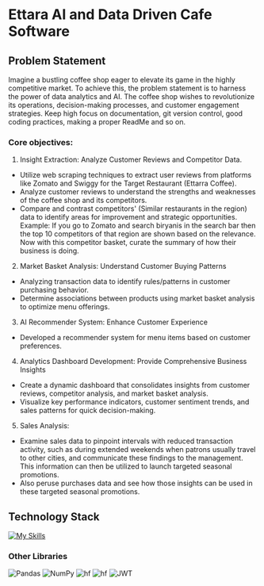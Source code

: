 
# Ettara AI and Data Driven Cafe Software

## Problem Statement
Imagine a bustling coffee shop eager to elevate its game in the highly
competitive market. To achieve this, the problem statement is to harness the
power of data analytics and AI. The coffee shop wishes to revolutionize its
operations, decision-making processes, and customer engagement
strategies. Keep high focus on documentation, git version control, good
coding practices, making a proper ReadMe and so on.


### Core objectives:
1. Insight Extraction: Analyze Customer Reviews and Competitor Data.
- Utilize web scraping techniques to extract user reviews from platforms like Zomato and Swiggy for the Target Restaurant (Ettarra Coffee).
- Analyze customer reviews to understand the strengths and weaknesses of the coffee shop and its competitors.
- Compare and contrast competitors' (Similar restaurants in the region) data to identify areas for improvement and strategic opportunities. Example: If you go to Zomato and search biryanis in the search bar then the top 10 competitors of that region are shown based on the relevance. Now with this competitor basket, curate the summary of how their business is doing.

2. Market Basket Analysis: Understand Customer Buying Patterns
- Analyzing transaction data to identify rules/patterns in customer purchasing behavior.
- Determine associations between products using market basket analysis to optimize menu offerings.

3. AI Recommender System: Enhance Customer Experience
- Developed a recommender system for menu items based on customer preferences.

4. Analytics Dashboard Development: Provide Comprehensive Business Insights
- Create a dynamic dashboard that consolidates insights from customer reviews, competitor analysis, and market basket analysis.
- Visualize key performance indicators, customer sentiment trends, and sales patterns for quick decision-making.

5. Sales Analysis:
- Examine sales data to pinpoint intervals with reduced transaction activity, such as during extended weekends when patrons usually travel to other cities, and communicate these findings to the management. This information can then be utilized to launch targeted seasonal promotions.
- Also peruse purchases data and see how those insights can be used in these targeted seasonal promotions.

## Technology Stack
[![My Skills](https://skillicons.dev/icons?i=py,django,fastapi,mysql,gmail,aws,git,github)](https://skillicons.dev)

### Other Libraries
![Pandas](https://img.shields.io/badge/pandas-%23150458.svg?style=for-the-badge&logo=pandas&logoColor=white)
![NumPy](https://img.shields.io/badge/numpy-%23013243.svg?style=for-the-badge&logo=numpy&logoColor=white)
![hf](https://img.shields.io/badge/-HuggingFace-FDEE21?style=for-the-badge&logo=HuggingFace&logoColor=black)
![hf](https://img.shields.io/badge/SQLAlchemy-D71F00?logo=sqlalchemy&logoColor=fff&style=for-the-badge)
![JWT](https://img.shields.io/badge/JWT-black?style=for-the-badge&logo=JSON%20web%20tokens)

